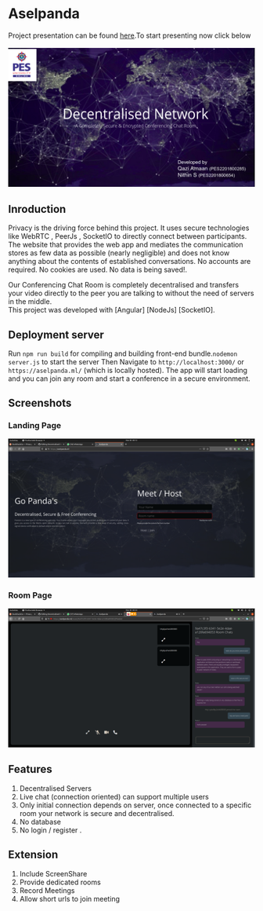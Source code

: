 # Aselpanda

Project presentation can be found <a href="https://github.com/qazi9amaan/DecentralisedVIdeoConference/raw/master/presentation_team12.ppt">here</a>.To start presenting now click below
<br><br>
<a href="https://1drv.ms/p/s!AhOzaJWbDQxqhTL-mRHEofdiUYOD?e=YswtOu"  target="_blank" ><img src="/ss/Screenshot from 2020-11-30 03-39-41.png"></img></a>

## Inroduction
Privacy is the driving force behind this project. It uses secure technologies like WebRTC , PeerJs , SocketIO to directly connect between participants. The website that provides the web app and mediates the communication stores as few data as possible (nearly negligible) and does not know anything about the contents of established conversations. No accounts are required. No cookies are used. No data is being saved!.  

Our Conferencing Chat Room is completely decentralised and transfers your video directly to the peer you are talking to without the need of servers in the middle. <br>
This project was developed with [Angular] [NodeJs] [SocketIO].


## Deployment server

Run `npm run build` for compiling and building front-end bundle.`nodemon server.js` to start the server Then  Navigate to `http://localhost:3000/` or  `https://aselpanda.ml/` (which is locally hosted). The app will start loading and you can join any room and start a conference in a secure environment.

## Screenshots
### Landing Page
<img src="/ss/1.png"></img>

### Room Page
<img src="/ss/2.png"></img>

## Features
1. Decentralised Servers 
2. Live chat (connection oriented) can support multiple users
3. Only initial connection depends on server, once connected to a specific room your network is secure and decentralised.
4. No database
4. No login / register .

## Extension
1. Include ScreenShare
2. Provide dedicated rooms
3. Record Meetings
4. Allow short urls to join meeting
